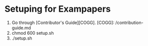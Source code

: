 # Setuping for Exampapers

1. Go through [Contributor's Guide][COGG].
[COGG]: /contribution-guide.md
2. chmod 600 setup.sh
3. ./setup.sh